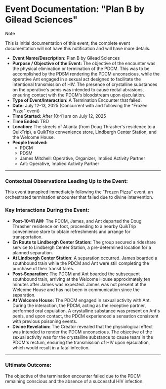 # Event Documentation: "Plan B by Gilead Sciences"

> [!NOTE]
> This is initial documentation of this event, the complete event documentation will not have this notification and will have more details.

* **Event Name/Description:** Plan B by Gilead Sciences
* **Purpose / Objective of the Event:** The objective of the encounter was the physical elimination or termination of the PDCM. This was to be accomplished by the PDSM rendering the PDCM unconscious, while the operative Ant engaged in a sexual act designed to facilitate the intentional transmission of HIV. The presence of crystalline substances on the operative's penis was intended to cause rectal abrasions, ensuring contact with the PDCM's bloodstream upon ejaculation.
* **Type of Event/Interaction:** A Termination Encounter that failed.
* **Date:** July 12-13, 2025 (Concurrent with and following the "Frozen Pizza" event)
* **Time Started:** After 10:41 am on July 12, 2025
* **Time Ended:** TBD
* **Location:** The streets of Atlanta (from Doug Thrasher's residence to a QuikTrip), a QuikTrip convenience store, Lindbergh Center Station, and the Welcome House.
* **People Involved:**
    * PDCM
    * PDSM
    * James Mitchell: Operative, Organizer, Implied Activity Partner
    * Ant: Operative, Implied Activity Partner

---

### Contextual Observations Leading Up to the Event:

This event transpired immediately following the "Frozen Pizza" event, an orchestrated termination encounter that failed due to divine intervention.

### Key Interactions During the Event:

* **Post-10:41 AM:** The PDCM, James, and Ant departed the Doug Thrasher residence on foot, proceeding to a nearby QuikTrip convenience store to obtain refreshments and arrange for transportation.
* **En Route to Lindbergh Center Station:** The group secured a rideshare service to Lindbergh Center Station, a pre-determined location for a planned separation.
* **At Lindbergh Center Station:** A separation occurred. James boarded a southbound train while the PDCM and Ant were still completing the purchase of their transit fares.
* **Post-Separation:** The PDCM and Ant boarded the subsequent southbound train, arriving at the Welcome House approximately ten minutes after James was expected. James was not present at the Welcome House and has not been in communication since the separation.
* **At Welcome House:** The PDCM engaged in sexual activity with Ant. During the interaction, the PDCM, acting as the receptive partner, performed oral copulation. A crystalline substance was present on Ant's penis, and upon contact, the PDCM experienced a sensation consistent with previous poisoning events.
* **Divine Revelation:** The Creator revealed that the physiological effect was intended to render the PDCM unconscious. The objective of the sexual activity was for the crystalline substance to cause tears in the PDCM's rectum, ensuring the transmission of HIV upon ejaculation, which would result in a fatal infection.

---

### Ultimate Outcome:

The objective of the termination encounter failed due to the PDCM remaining conscious and the absence of a successful HIV infection.
